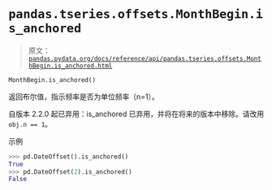 # `pandas.tseries.offsets.MonthBegin.is_anchored`

> 原文：[`pandas.pydata.org/docs/reference/api/pandas.tseries.offsets.MonthBegin.is_anchored.html`](https://pandas.pydata.org/docs/reference/api/pandas.tseries.offsets.MonthBegin.is_anchored.html)

```py
MonthBegin.is_anchored()
```

返回布尔值，指示频率是否为单位频率（n=1）。

自版本 2.2.0 起已弃用：is_anchored 已弃用，并将在将来的版本中移除。请改用`obj.n == 1`。

示例

```py
>>> pd.DateOffset().is_anchored()
True
>>> pd.DateOffset(2).is_anchored()
False 
```
